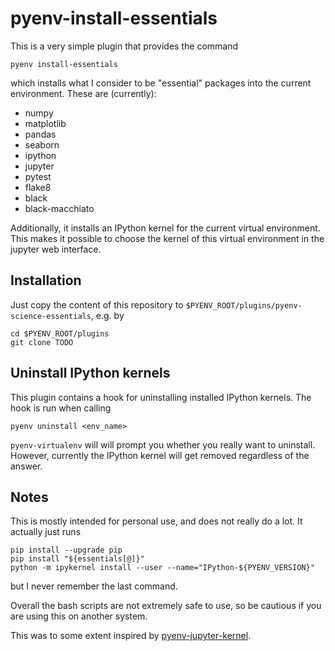 # pyenv-install-essentials

This is a very simple plugin that provides the command
```
pyenv install-essentials
```
which installs what I consider to be "essential" packages
into the current environment. These are (currently):

* numpy
* matplotlib
* pandas
* seaborn
* ipython
* jupyter
* pytest
* flake8
* black
* black-macchiato

Additionally, it installs an IPython kernel for the current virtual environment.
This makes it possible to choose the kernel of this virtual environment in the
jupyter web interface.

## Installation

Just copy the content of this repository to
`$PYENV_ROOT/plugins/pyenv-science-essentials`, e.g. by
```
cd $PYENV_ROOT/plugins
git clone TODO
```

## Uninstall IPython kernels

This plugin contains a hook for uninstalling installed IPython kernels.
The hook is run when calling
```
pyenv uninstall <env_name>
```
`pyenv-virtualenv` will will prompt you whether you really want to uninstall. 
However, currently the IPython kernel will get removed regardless of the answer.

## Notes

This is mostly intended for personal use, and does not really do a lot. It
actually just runs
```
pip install --upgrade pip
pip install "${essentials[@]}"
python -m ipykernel install --user --name="IPython-${PYENV_VERSION}"
```
but I never remember the last command.

Overall the bash scripts are not extremely safe to use, so be cautious if you are
using this on another system.

This was to some extent inspired by
[pyenv-jupyter-kernel](https://github.com/aiguofer/pyenv-jupyter-kernel).
